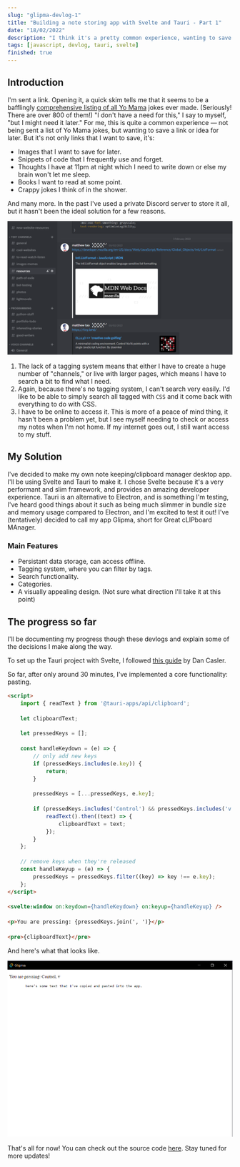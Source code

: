 ```yaml
---
slug: "glipma-devlog-1"
title: "Building a note storing app with Svelte and Tauri - Part 1"
date: "18/02/2022"
description: "I think it's a pretty common experience, wanting to save a link or image for later. None of the apps out there fit my needs perfectly, so I'm building my own!"
tags: [javascript, devlog, tauri, svelte]
finished: true
---
```


## Introduction

I'm sent a link. Opening it, a quick skim tells me that it seems to be a bafflingly [comprehensive listing of all Yo Mama](https://github.com/joshbuchea/yo-mama) jokes ever made. (Seriously! There are over 800 of them!) "I don't have a need for this," I say to myself, "but I might need it later." For me, this is quite a common experience — not being sent a list of Yo Mama jokes, but wanting to save a link or idea for later. But it's not only links that I want to save, it's:

- Images that I want to save for later.
- Snippets of code that I frequently use and forget.
- Thoughts I have at 11pm at night which I need to write down or else my brain won't let me sleep.
- Books I want to read at some point.
- Crappy jokes I think of in the shower.

And many more. In the past I've used a private Discord server to store it all, but it hasn't been the ideal solution for a few reasons.

![My Discord channels](./discordChannels.png)

1. The lack of a tagging system means that either I have to create a huge number of "channels," or live with larger pages, which means I have to search a bit to find what I need.
2. Again, because there's no tagging system, I can't search very easily. I'd like to be able to simply search all tagged with `CSS` and it come back with everything to do with CSS.
3. I have to be online to access it. This is more of a peace of mind thing, it hasn't been a problem yet, but I see myself needing to check or access my notes when I'm not home. If my internet goes out, I still want access to my stuff.

## My Solution

I've decided to make my own note keeping/clipboard manager desktop app. I'll be using Svelte and Tauri to make it. I chose Svelte because it's a very performant and slim framework, and provides an amazing developer experience. Tauri is an alternative to Electron, and is something I'm testing, I've heard good things about it such as being much slimmer in bundle size and memory usage compared to Electron, and I'm excited to test it out! I've (tentatively) decided to call my app Glipma, short for Great cLIPboard MAnager.

### Main Features

- Persistant data storage, can access offline.
- Tagging system, where you can filter by tags.
- Search functionality.
- Categories.
- A visually appealing design. (Not sure what direction I'll take it at this point)

## The progress so far

I'll be documenting my progress though these devlogs and explain some of the decisions I make along the way.

To set up the Tauri project with Svelte, I followed [this guide](https://medium.com/@cazanator/tauri-with-standard-svelte-or-sveltekit-ad7f103c37e7) by Dan Casler.

So far, after only around 30 minutes, I've implemented a core functionality: pasting.

```html
<script>
	import { readText } from '@tauri-apps/api/clipboard';

	let clipboardText;

	let pressedKeys = [];

	const handleKeydown = (e) => {
		// only add new keys
		if (pressedKeys.includes(e.key)) {
			return;
		}

		pressedKeys = [...pressedKeys, e.key];

		if (pressedKeys.includes('Control') && pressedKeys.includes('v')) {
			readText().then((text) => {
				clipboardText = text;
			});
		}
	};

	// remove keys when they're released
	const handleKeyup = (e) => {
		pressedKeys = pressedKeys.filter((key) => key !== e.key);
	};
</script>

<svelte:window on:keydown={handleKeydown} on:keyup={handleKeyup} />

<p>You are pressing: {pressedKeys.join(', ')}</p>

<pre>{clipboardText}</pre>

```

And here's what that looks like.

![Pasting some text into my app.](part1Progress.png)

That's all for now! You can check out the source code [here](https://github.com/matthewyingtao/Glipma). Stay tuned for more updates!